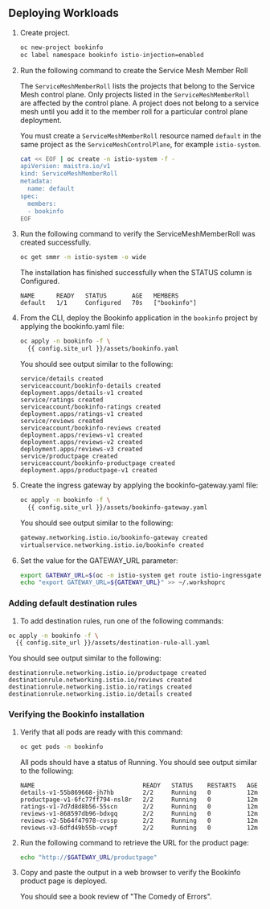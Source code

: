 ## Deploying Workloads

1. Create project.

    ```bash
    oc new-project bookinfo
    oc label namespace bookinfo istio-injection=enabled
    ```

1. Run the following command to create the Service Mesh Member Roll

    The `ServiceMeshMemberRoll` lists the projects that belong to the Service Mesh control plane. Only projects listed in the `ServiceMeshMemberRoll` are affected by the control plane. A project does not belong to a service mesh until you add it to the member roll for a particular control plane deployment.

    You must create a `ServiceMeshMemberRoll` resource named `default` in the same project as the `ServiceMeshControlPlane`, for example `istio-system`.

    ```bash
    cat << EOF | oc create -n istio-system -f -
    apiVersion: maistra.io/v1
    kind: ServiceMeshMemberRoll
    metadata:
      name: default
    spec:
      members:
      - bookinfo
    EOF
    ```

1. Run the following command to verify the ServiceMeshMemberRoll was created successfully.

    ```bash
    oc get smmr -n istio-system -o wide
    ```

    The installation has finished successfully when the STATUS column is Configured.

    ```{.text .no-copy}
    NAME      READY   STATUS       AGE   MEMBERS
    default   1/1     Configured   70s   ["bookinfo"]
    ```

1. From the CLI, deploy the Bookinfo application in the `bookinfo` project by applying the bookinfo.yaml file:

    ```bash
    oc apply -n bookinfo -f \
      {{ config.site_url }}/assets/bookinfo.yaml
    ```

    You should see output similar to the following:

    ```{.text .no-copy}
    service/details created
    serviceaccount/bookinfo-details created
    deployment.apps/details-v1 created
    service/ratings created
    serviceaccount/bookinfo-ratings created
    deployment.apps/ratings-v1 created
    service/reviews created
    serviceaccount/bookinfo-reviews created
    deployment.apps/reviews-v1 created
    deployment.apps/reviews-v2 created
    deployment.apps/reviews-v3 created
    service/productpage created
    serviceaccount/bookinfo-productpage created
    deployment.apps/productpage-v1 created
    ```

1. Create the ingress gateway by applying the bookinfo-gateway.yaml file:

    ```bash
    oc apply -n bookinfo -f \
      {{ config.site_url }}/assets/bookinfo-gateway.yaml
    ```

    You should see output similar to the following:

    ```bash
    gateway.networking.istio.io/bookinfo-gateway created
    virtualservice.networking.istio.io/bookinfo created
    ```

1. Set the value for the GATEWAY_URL parameter:

    ```bash
    export GATEWAY_URL=$(oc -n istio-system get route istio-ingressgateway -o jsonpath='{.spec.host}')
    echo "export GATEWAY_URL=${GATEWAY_URL}" >> ~/.workshoprc
    ```

### Adding default destination rules

1. To add destination rules, run one of the following commands:

```bash
oc apply -n bookinfo -f \
  {{ config.site_url }}/assets/destination-rule-all.yaml
```

You should see output similar to the following:

```{.text .no-copy}
destinationrule.networking.istio.io/productpage created
destinationrule.networking.istio.io/reviews created
destinationrule.networking.istio.io/ratings created
destinationrule.networking.istio.io/details created
```

### Verifying the Bookinfo installation

1. Verify that all pods are ready with this command:

    ```bash
    oc get pods -n bookinfo
    ```

    All pods should have a status of Running. You should see output similar to the following:

    ```{.text .no-copy}
    NAME                              READY   STATUS    RESTARTS   AGE
    details-v1-55b869668-jh7hb        2/2     Running   0          12m
    productpage-v1-6fc77ff794-nsl8r   2/2     Running   0          12m
    ratings-v1-7d7d8d8b56-55scn       2/2     Running   0          12m
    reviews-v1-868597db96-bdxgq       2/2     Running   0          12m
    reviews-v2-5b64f47978-cvssp       2/2     Running   0          12m
    reviews-v3-6dfd49b55b-vcwpf       2/2     Running   0          12m
    ```

1. Run the following command to retrieve the URL for the product page:

    ```bash
    echo "http://$GATEWAY_URL/productpage"
    ```

1. Copy and paste the output in a web browser to verify the Bookinfo product page is deployed.

    You should see a book review of "The Comedy of Errors".
